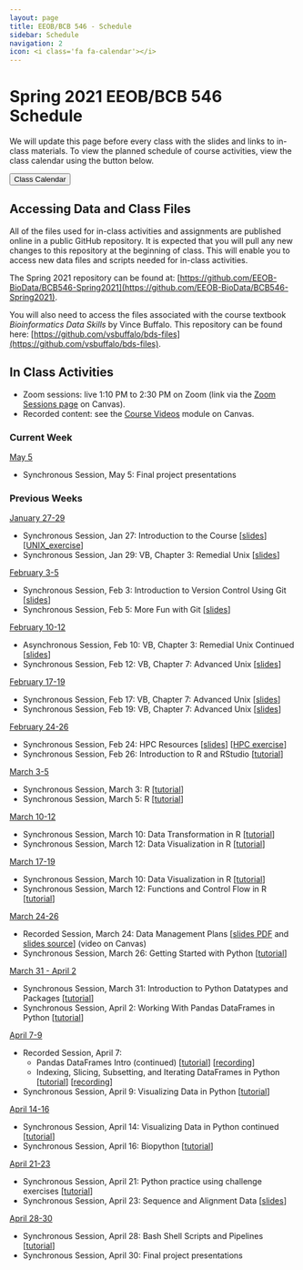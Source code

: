 ```yaml
---
layout: page
title: EEOB/BCB 546 - Schedule
sidebar: Schedule
navigation: 2
icon: <i class='fa fa-calendar'></i>
---
```


# Spring 2021 EEOB/BCB 546 Schedule

We will update this page before every class with the slides and links to in-class materials. To view the planned schedule of course activities, view the class calendar using the button below.

<a href="https://docs.google.com/spreadsheets/d/1tTXO1SLPC1Rva90x9e8FhzVk9-uBWvca9YQsC0Zf1V4/edit?usp=sharing"><button type="button" class="btn btn-primary">Class Calendar</button></a>

## Accessing Data and Class Files

All of the files used for in-class activities and assignments are published online in a public GitHub repository. It is expected that you will pull any new changes to this repository at the beginning of class. This will enable you to access new data files and scripts needed for in-class activities.

The Spring 2021 repository can be found at: [https://github.com/EEOB-BioData/BCB546-Spring2021](https://github.com/EEOB-BioData/BCB546-Spring2021).

You will also need to access the files associated with the course textbook _Bioinformatics Data Skills_ by Vince Buffalo. This repository can be found here: [https://github.com/vsbuffalo/bds-files](https://github.com/vsbuffalo/bds-files).


## In Class Activities

* Zoom sessions: live 1:10 PM to 2:30 PM on Zoom (link via the [Zoom Sessions page](https://canvas.iastate.edu/courses/79905/pages/zoom-sessions) on Canvas).
* Recorded content: see the [Course Videos](https://canvas.iastate.edu/courses/79905/modules/461498) module on Canvas.

### Current Week
<!-- I think it'd be good to have the current week on top, so when starting a new week, please move
the previous week to the end and label it with the appropriate number -->

<u>May 5</u>

* Synchronous Session, May 5: Final project presentations

### Previous Weeks

<u>January 27-29</u>

* Synchronous Session, Jan 27: Introduction to the Course [[slides](slides/Week1_Lecture1.pdf)] [[UNIX_exercise](slides/Unix_Exercise_1.pdf)]
* Synchronous Session, Jan 29: VB, Chapter 3: Remedial Unix [[slides](slides/lecture_29Jan-MBH.html)]

<u>February 3-5</u>

* Synchronous Session, Feb 3: Introduction to Version Control Using Git [[slides](slides/lecture_3Feb-TAH.html)]
* Synchronous Session, Feb 5: More Fun with Git [[slides](slides/lecture_5Feb-TAH.html)]

<u>February 10-12</u>

* Asynchronous Session, Feb 10: VB, Chapter 3: Remedial Unix Continued [[slides](slides/lecture_29Jan-MBH.html)]
* Synchronous Session, Feb 12: VB, Chapter 7: Advanced Unix [[slides](slides/lecture_13-Sept-MBH.html)]

<u>February 17-19</u>

* Synchronous Session, Feb 17: VB, Chapter 7: Advanced Unix [[slides](slides/lecture_13-Sept-MBH.html)]
* Synchronous Session, Feb 19: VB, Chapter 7: Advanced Unix [[slides](slides/lecture_13-Sept-MBH.html)]

<u>February 24-26</u>

* Synchronous Session, Feb 24: HPC Resources [[slides](slides/lecture_11Sept-MBH.html)] [[HPC exercise](slides/HPC_Exercise.pdf)]
* Synchronous Session, Feb 26: Introduction to R and RStudio [[tutorial](https://eeob-biodata.github.io/EEOB546-R/)]

<u>March 3-5</u>

* Synchronous Session, March 3: R [[tutorial](https://eeob-biodata.github.io/EEOB546-R/)]
* Synchronous Session, March 5: R [[tutorial](https://eeob-biodata.github.io/EEOB546-R/)]

<u>March 10-12</u>

* Synchronous Session, March 10: Data Transformation in R [[tutorial](https://eeob-biodata.github.io/EEOB546-R/)]
* Synchronous Session, March 12: Data Visualization in R [[tutorial](https://eeob-biodata.github.io/EEOB546-R/)]

<u>March 17-19</u>

* Synchronous Session, March 10: Data Visualization in R [[tutorial](https://eeob-biodata.github.io/EEOB546-R/)]
* Synchronous Session, March 12: Functions and Control Flow in R [[tutorial](https://eeob-biodata.github.io/EEOB546-R/)]

<u>March 24-26</u>

* Recorded Session, March 24: Data Management Plans [[slides PDF](https://github.com/EEOB-BioData/EEOB-BCB-546/raw/master/slides/lecture_24Mar2021-TAH.pdf) and [slides source](https://www.overleaf.com/read/gjnngnkffpwg)] (video on Canvas)
* Synchronous Session, March 26: Getting Started with Python [[tutorial](https://eeob-biodata.github.io/BCB546X-python)]

<u>March 31 - April 2</u>

* Synchronous Session, March 31: Introduction to Python Datatypes and Packages [[tutorial](https://eeob-biodata.github.io/BCB546X-python/02-datatypes/)]
* Synchronous Session, April 2: Working With Pandas DataFrames in Python [[tutorial](https://eeob-biodata.github.io/BCB546X-python/03-starting-with-data/)]

<u>April 7-9</u>

* Recorded Session, April 7:
    * Pandas DataFrames Intro (continued) [[tutorial](https://eeob-biodata.github.io/BCB546X-python/03-starting-with-data/)] [[recording](https://canvas.iastate.edu/courses/79905/files/15019458?module_item_id=3581625)]
    * Indexing, Slicing, Subsetting, and Iterating DataFrames in Python [[tutorial](https://eeob-biodata.github.io/BCB546X-python/04-more-dataframes/)] [[recording](https://canvas.iastate.edu/courses/79905/files/15027775?module_item_id=3582893)]
* Synchronous Session, April 9: Visualizing Data in Python [[tutorial](https://eeob-biodata.github.io/BCB546X-python/05-seaborn-viz/)]

<u>April 14-16</u>

* Synchronous Session, April 14: Visualizing Data in Python continued [[tutorial](https://eeob-biodata.github.io/BCB546X-python/05-seaborn-viz/)]
* Synchronous Session, April 16: Biopython [[tutorial](https://eeob-biodata.github.io/BCB546X-python/06-biopython/)]

<u>April 21-23</u>

* Synchronous Session, April 21: Python practice using challenge exercises [[tutorial](https://eeob-biodata.github.io/BCB546X-python/07-additional-exercises)]
* Synchronous Session, April 23: Sequence and Alignment Data [[slides](slides/SeqAlign_Slides_23APR2021.pdf)]

<u>April 28-30</u>

* Synchronous Session, April 28: Bash Shell Scripts and Pipelines [[tutorial](https://data-skills.github.io/unix-and-bash/03-bash-scripts/index.html)]
* Synchronous Session, April 30: Final project presentations
